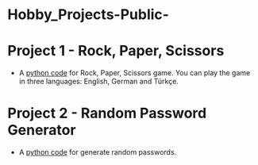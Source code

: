 # Hobby_Projects-Public-
# Project 1 - Rock, Paper, Scissors
* A [python code](https://github.com/MertKOCASAHAN/Hobby_Projects-Public-/blob/main/ROCK%20PAPER%20SC%C4%B0SSORS) for Rock, Paper, Scissors game. You can play the game in three languages: English, German and Türkçe.

# Project 2 - Random Password Generator
* A [python code](https://github.com/MertKOCASAHAN/Hobby_Projects-Public-/blob/main/Password%20Generator)  for generate random passwords.
